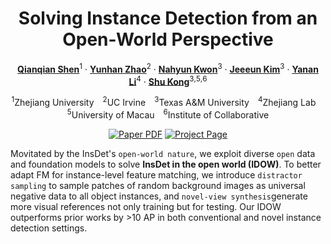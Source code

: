 <div align="center">
<h1>Solving Instance Detection from an Open-World Perspective</h1>

[**Qianqian Shen**](https://shenqq377.github.io/)<sup>1</sup> · [**Yunhan Zhao**](https://yunhan-zhao.github.io/)<sup>2</sup> ·  [**Nahyun Kwon**](https://nahyunkwon.github.io/)<sup>3</sup> · [**Jeeeun Kim**](https://github.com/qubick)<sup>3</sup> · [**Yanan Li**](https://yananlix1.github.io/)<sup>4</sup> · [**Shu Kong**](https://aimerykong.github.io/)<sup>3</sup><sup>,</sup><sup>5</sup><sup>,</sup><sup>6</sup></span>
                
<sup>1</sup>Zhejiang University&emsp;<sup>2</sup>UC Irvine&emsp;<sup>3</sup>Texas A&M University&emsp;<sup>4</sup>Zhejiang Lab&emsp;<sup>5</sup>University of Macau&emsp;<sup>6</sup>Institute of Collaborative

<a href="[https://arxiv.org/pdf/2503.00359](https://arxiv.org/pdf/2503.00359)"><img src='https://img.shields.io/badge/arXiv-IDOW-red' alt='Paper PDF'></a>
<a href='https://shenqq377.github.io/IDOW/'><img src='https://img.shields.io/badge/Project_Page-IDOW-green' alt='Project Page'></a>
<!-- <a href='https://huggingface.co/spaces/depth-anything/Depth-Anything-V2'><img src='https://img.shields.io/badge/%F0%9F%A4%97%20Hugging%20Face-Spaces-blue'></a>
<a href='https://huggingface.co/datasets/depth-anything/DA-2K'><img src='https://img.shields.io/badge/Benchmark-DA--2K-yellow' alt='Benchmark'></a> -->
</div>

Movitated by the InsDet's `open-world nature`, we exploit diverse `open` data and foundation models to solve **InsDet in the open world (IDOW)**. To better adapt FM for instance-level feature matching, we introduce `distractor sampling` to sample patches of random background images as universal negative data to all object instances, and `novel-view synthesis`generate more visual references not only training but for testing. Our IDOW outperforms prior works by >10 AP in both conventional and novel instance detection settings.

